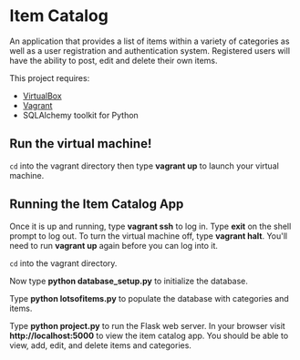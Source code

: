 # Item Catalog

An application that provides a list of items within a variety of categories as well as a user registration and authentication system. Registered users will have the ability to post, edit and delete their own items.

This project requires:

- [VirtualBox](https://www.virtualbox.org/wiki/Downloads)
- [Vagrant](https://www.vagrantup.com/downloads)
- SQLAlchemy toolkit for Python

## Run the virtual machine!

```cd``` into the vagrant directory then type **vagrant up** to launch your virtual machine.

## Running the Item Catalog App
Once it is up and running, type **vagrant ssh** to log in. Type **exit** on the shell prompt to log out.  To turn the virtual machine off, type **vagrant halt**. You'll need to run **vagrant up** again before you can log into it.

```cd``` into the vagrant directory.

Now type **python database_setup.py** to initialize the database.

Type **python lotsofitems.py** to populate the database with categories and items.

Type **python project.py** to run the Flask web server. In your browser visit **http://localhost:5000** to view the item catalog app.  You should be able to view, add, edit, and delete items and categories.

